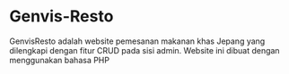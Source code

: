 # Genvis-Resto
GenvisResto adalah website pemesanan makanan khas Jepang yang dilengkapi dengan fitur CRUD pada sisi admin. Website ini dibuat dengan menggunakan bahasa PHP
